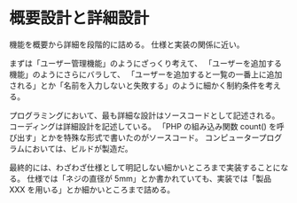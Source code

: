 # 概要設計と詳細設計

機能を概要から詳細を段階的に詰める。
仕様と実装の関係に近い。

まずは「ユーザー管理機能」のようにざっくり考えて、
「ユーザーを追加する機能」のようにさらにバラして、
「ユーザーを追加すると一覧の一番上に追加される」とか「名前を入力しないと失敗する」のように細かく制約条件を考える。

プログラミングにおいて、最も詳細な設計はソースコードとして記述される。
コーディングは詳細設計を記述している。
「PHP の組み込み関数 count() を呼び出す」とかを特殊な形式で書いたのがソースコード。
コンピュータープログラムにおいては、ビルドが製造だ。

最終的には、わざわざ仕様として明記しない細かいところまで実装することになる。
仕様では「ネジの直径が 5mm」とか書かれていても、実装では「製品 XXX を用いる」とか細かいところまで詰める。

